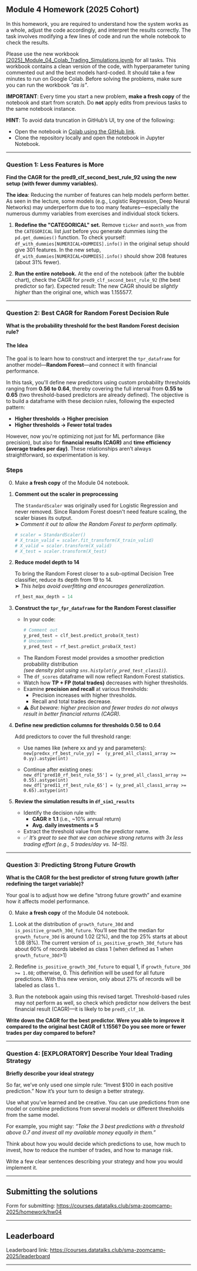 ## Module 4 Homework (2025 Cohort)

In this homework, you are required to understand how the system works as a whole, adjust the code accordingly, and interpret the results correctly. The task involves modifying a few lines of code and run the whole notebook to check the results.

Please use the new workbook [[2025]_Module_04_Colab_Trading_Simulations.ipynb](https://github.com/DataTalksClub/stock-markets-analytics-zoomcamp/blob/main/04-trading-strategy-and-simulation/%5B2025%5D_Module_04_Colab_Trading_Simulations.ipynb) for all tasks. This workbook contains a clean version of the code, with hyperparameter tuning commented out and the best models hard-coded. It should take a few minutes to run on Google Colab. Before solving the problems, make sure you can run the workbook *"as is"*.

**IMPORTANT**: Every time you start a new problem, **make a fresh copy** of the notebook and start from scratch. Do **not** apply edits from previous tasks to the same notebook instance.

**HINT**: To avoid data truncation in GitHub’s UI, try one of the following:
* Open the notebook in [Colab using the GitHub link](https://colab.research.google.com/github/DataTalksClub/stock-markets-analytics-zoomcamp/blob/main/04-trading-strategy-and-simulation/%5B2025%5D_Module_04_Colab_Trading_Simulations.ipynb).
* Clone the repository locally and open the notebook in Jupyter Notebook.


---
### Question 1: Less Features is More 

**Find the CAGR for the pred9_clf_second_best_rule_92	using the new setup (with fewer dummy variables).**


**The idea**: Reducing the number of features can help models perform better. As seen in the lecture, some models (e.g., Logistic Regression, Deep Neural Networks) may underperform due to too many features—especially the numerous dummy variables from exercises and individual stock tickers.

1) **Redefine the "CATEGORICAL" set.** 
Remove `ticker` and `month_wom` from the `CATEGORICAL` list *just* before you generate dummies ising the `pd.get_dummies()` function. To check yourself: `df_with_dummies[NUMERICAL+DUMMIES].info()` in the original setup should give 301 features. In the new setup, `df_with_dummies[NUMERICAL+DUMMIES].info()` should show 208 features (about 31% fewer).

2) **Run the entire notebook.** 
At the end of the notebook (after the bubble chart), check the CAGR for `pred9_clf_second_best_rule_92` (the best predictor so far). Expected result: The new CAGR should be *slightly higher* than the original one, which was 1.155577.
 
---
### Question 2: Best CAGR for Random Forest Decision Rule

**What is the probability threshold for the best Random Forest decision rule?**


#### **The Idea**

The goal is to learn how to construct and interpret the `tpr_dataframe` for another model—**Random Forest**—and connect it with financial performance.

In this task, you'll define new predictors using custom probability thresholds ranging from **0.56 to 0.64**, thereby covering the full interval from **0.55 to 0.65** (two threshold-based predictors are already defined). The objective is to build a dataframe with these decision rules, following the expected pattern:

- **Higher thresholds → Higher precision**
- **Higher thresholds → Fewer total trades**

However, now you're optimizing not just for ML performance (like precision), but also for **financial results (CAGR)** and **time efficiency (average trades per day)**. These relationships aren’t always straightforward, so experimentation is key.



### Steps

0. Make **a fresh copy** of the Module 04 notebook.
1. **Comment out the scaler in preprocessing**

   The `StandardScaler` was originally used for Logistic Regression and never removed. Since Random Forest doesn't need feature scaling, the scaler biases its output.  
   ➤ *Comment it out to allow the Random Forest to perform optimally.*
   ```python
   # scaler = StandardScaler()
   # X_train_valid = scaler.fit_transform(X_train_valid)
   # X_valid = scaler.transform(X_valid)
   # X_test = scaler.transform(X_test)
   ```

2. **Reduce model depth to 14**

   To bring the Random Forest closer to a sub-optimal Decision Tree classifier, reduce its depth from 19 to 14.  
   ➤ *This helps avoid overfitting and encourages generalization.*
   ```python
   rf_best_max_depth = 14
   ```

3. **Construct the `tpr_fpr_dataframe` for the Random Forest classifier**

   - In your code:
     ```python
     # Comment out
     y_pred_test = clf_best.predict_proba(X_test)
     # Uncomment
     y_pred_test = rf_best.predict_proba(X_test)
     ```
   - The Random Forest model provides a smoother prediction probability distribution  
     *(see density plot using `sns.histplot(y_pred_test_class1)`)*.
   - The `df_scores` dataframe will now reflect Random Forest statistics.
   - Watch how **TP + FP (total trades)** decreases with higher thresholds.
   - Examine **precision and recall** at various thresholds:
     - Precision increases with higher thresholds.
     - Recall and total trades decrease.
   - ⚠️ *But beware: higher precision and fewer trades do not always result in better financial returns (CAGR).*

4. **Define new prediction columns for thresholds 0.56 to 0.64**

   Add predictors to cover the full threshold range:
   - Use names like (where xx and yy and parameters):  
     `new[predxx_rf_best_rule_yy] =  (y_pred_all_class1_array >= 0.yy).astype(int)`  

   - Continue after existing ones:  
     `new_df['pred10_rf_best_rule_55'] = (y_pred_all_class1_array >= 0.55).astype(int)`  
     `new_df['pred11_rf_best_rule_65'] = (y_pred_all_class1_array >= 0.65).astype(int)`

5. **Review the simulation results in `df_sim1_results`**

   - Identify the decision rule with:
     - **CAGR ≥ 1.1** (i.e., ~10% annual return)
     - **Avg. daily investments ≈ 5**
   - Extract the threshold value from the predictor name.
   - ✅ *It’s great to see that we can achieve strong returns with 3x less trading effort (e.g., 5 trades/day vs. 14–15).*


---
### Question 3: Predicting Strong Future Growth

**What is the CAGR for the best predictor of strong future growth (after redefining the target variable)?**

Your goal is to adjust how we define “strong future growth” and examine how it affects model performance.

0. Make **a fresh copy** of the Module 04 notebook.

1. Look at the distribution of `growth_future_30d` and `is_positive_growth_30d_future`. You’ll see that the median for  `growth_future_30d` is around 1.02 (2%), and the top 25% starts at about 1.08 (8%). The current version of `is_positive_growth_30d_future` has about 60% of records labeled as class 1 (when defined as 1 when `growth_future_30d`>1)

2. Redefine `is_positive_growth_30d_future` to equal 1, if `growth_future_30d >= 1.08`; otherwise, 0. This definition will be used for all future predictions. With this new version, only about 27% of records will be labeled as class 1..

3. Run the notebook again using this revised target. Threshold-based rules may not perform as well, so check which predictor now delivers the best financial result (CAGR)—it is likely to be  `pred5_clf_10`.

**Write down the CAGR for the best predictor. Were you able to improve it compared to the original best CAGR of 1.1556? Do you see more or fewer trades per day compared to before?**

---
### Question 4:  [EXPLORATORY] Describe Your Ideal Trading Strategy
**Briefly describe your ideal strategy**

So far, we’ve only used one simple rule: “Invest $100 in each positive prediction.” Now it’s your turn to design a better strategy.

Use what you’ve learned and be creative. You can use predictions from one model or combine predictions from several models or different thresholds from the same model.

For example, you might say: *“Take the 3 best predictions with a threshold above 0.7 and invest all my available money equally in them.”*

Think about how you would decide which predictions to use, how much to invest, how to reduce the number of trades, and how to manage risk.

Write a few clear sentences describing your strategy and how you would implement it.

---
## Submitting the solutions

Form for submitting: https://courses.datatalks.club/sma-zoomcamp-2025/homework/hw04

---
## Leaderboard

Leaderboard link: https://courses.datatalks.club/sma-zoomcamp-2025/leaderboard

---